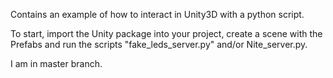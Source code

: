 Contains an example of how to interact in Unity3D with a python script.

To start, import the Unity package into your project, create a scene with the Prefabs and run the scripts "fake_leds_server.py" and/or Nite_server.py.

I am in master branch.